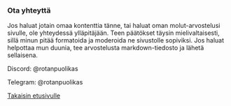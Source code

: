 ### Ota yhteyttä

Jos haluat jotain omaa kontenttia tänne, tai haluat oman molut-arvostelusi sivulle, ole yhteydessä ylläpitäjään.
Teen päätökset täysin mielivaltaisesti, sillä minun pitää formatoida ja moderoida ne sivustolle sopiviksi. Jos haluat helpottaa mun duunia, tee arvostelusta markdown-tiedosto ja lähetä sellaisena.

Discord: @rotanpuolikas

Telegram: @rotanpuolikas

[Takaisin etusivulle](../index.md)